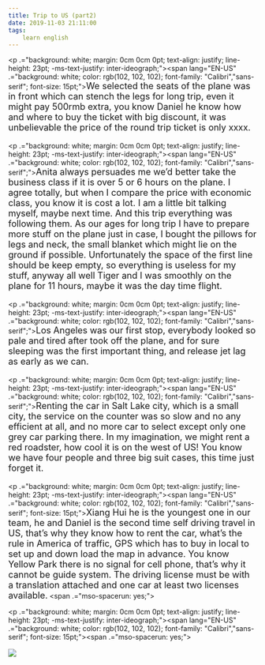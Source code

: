 ```yaml
---
title: Trip to US (part2)
date: 2019-11-03 21:11:00
tags:
    learn english
---
```

<font face="&#x5B8B;&#x4F53;" size="3">

</font><p .="background: white; margin: 0cm 0cm 0pt; text-align: justify; line-height: 23pt; -ms-text-justify: inter-ideograph;"><span lang="EN-US" .="background: white; color: rgb(102, 102, 102); font-family: &quot;Calibri&quot;,&quot;sans-serif&quot;; font-size: 15pt;"><font size="4">We selected the seats of the plane was in front
which can stench the legs for long trip, even it might pay 500rmb extra, you
know Daniel he know how and where to buy the ticket with big discount, it was unbelievable
the price of the round trip ticket is only xxxx.</font></span></p><font face="&#x5B8B;&#x4F53;" size="4">

</font><p .="background: white; margin: 0cm 0cm 0pt; text-align: justify; line-height: 23pt; -ms-text-justify: inter-ideograph;"><span lang="EN-US" .="background: white; color: rgb(102, 102, 102); font-family: &quot;Calibri&quot;,&quot;sans-serif&quot;;"><font size="4">Anita always persuades me we&#x2019;d better take the business
class if it is over 5 or 6 hours on the plane. I agree totally, but when I compare
the price with economic class, you know it is cost a lot. I am a little bit
talking myself, maybe next time. And this trip everything was following them. As
our ages for long trip I have to prepare more stuff on the plane just in case,
I bought the pillows for legs and neck, the small blanket which might lie on
the ground if possible. Unfortunately the space of the first line should be
keep empty, so everything is useless for my stuff, anyway all well Tiger and I
was smoothly on the plane for 11 hours, maybe it was the day time flight.</font></span></p><font face="&#x5B8B;&#x4F53;" size="4">

</font><p .="background: white; margin: 0cm 0cm 0pt; text-align: justify; line-height: 23pt; -ms-text-justify: inter-ideograph;"><span lang="EN-US" .="background: white; color: rgb(102, 102, 102); font-family: &quot;Calibri&quot;,&quot;sans-serif&quot;;"><font size="4">Los Angeles was our first stop, everybody
looked so pale and tired after took off the plane, and for sure sleeping was
the first important thing, and release jet lag as early as we can.</font></span></p><font face="&#x5B8B;&#x4F53;" size="4">

</font><p .="background: white; margin: 0cm 0cm 0pt; text-align: justify; line-height: 23pt; -ms-text-justify: inter-ideograph;"><span lang="EN-US" .="background: white; color: rgb(102, 102, 102); font-family: &quot;Calibri&quot;,&quot;sans-serif&quot;;"><font size="4">Renting the car in Salt Lake city, which is a
small city, the service on the counter was so slow and no any efficient at all,
and no more car to select except only one grey car parking there. In my imagination,
we might rent a red roadster, how cool it is on the west of US! You know we
have four people and three big suit cases, this time just forget it.</font></span></p><font face="&#x5B8B;&#x4F53;" size="4">

</font><p .="background: white; margin: 0cm 0cm 0pt; text-align: justify; line-height: 23pt; -ms-text-justify: inter-ideograph;"><span><span lang="EN-US" .="background: white; color: rgb(102, 102, 102); font-family: &quot;Calibri&quot;,&quot;sans-serif&quot;; font-size: 15pt;"><font size="4">Xiang Hui he is the youngest one in our team,
he and Daniel is the second time self driving travel in US, that&#x2019;s why they
know how to rent the car, what&#x2019;s the rule in America of traffic, GPS which has
to buy in local to set up and down load the map in advance. You know Yellow Park
there is no signal for cell phone, that&#x2019;s why it cannot be guide system. The
driving license must be with a translation attached and one car at least two
licenses available.</font>&#xA0;<span .="mso-spacerun: yes;">&#xA0;</span></span></span></p><p .="background: white; margin: 0cm 0cm 0pt; text-align: justify; line-height: 23pt; -ms-text-justify: inter-ideograph;"><span><span lang="EN-US" .="background: white; color: rgb(102, 102, 102); font-family: &quot;Calibri&quot;,&quot;sans-serif&quot;; font-size: 15pt;"><span .="mso-spacerun: yes;"><br></span></span></span></p><font face="&#x5B8B;&#x4F53;" size="3">

</font><div class="uchome-message-pic"><img src="data/attachment/album/201910/28/130122o60xvryngxv9101r.jpg"><p></p></div>